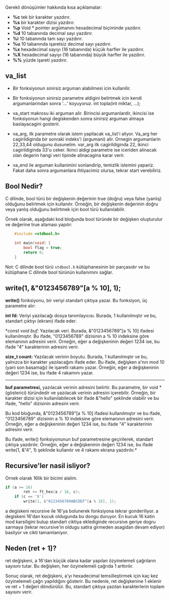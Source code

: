 Gerekli dönüşümler hakkında kısa açıklamalar:
- **%c** tek bir karakter yazdırır.
- **%s** bir karakter dizisi yazdırır.
- **%p** Void * pointer argümanını hexadecimal biçiminde yazdırır. 
- **%d** 10 tabanında decimal sayı yazdırır. 
- **%i** 10 tabanında tam sayı yazdırır.
- **%u** 10 tabanında işaretsiz decimal sayı yazdırır.
- **%x** hexadecimal sayıyı (16 tabanında) küçük harfler ile yazdırır. 
- **%X** hexadecimal sayıyı (16 tabanında) büyük harfler ile yazdırır. 
- **%%** yüzde işareti yazdırır.

## **va_list**

  

-   Bir fonksiyonun sinirsiz arguman alabilmesi icin kullanilir.
    
-   Bir fonksiyonun sinirsiz parametre aldigini belirtmek icin kendi argumanlarindan sonra '...' koyuyoruz. int topla(int miktar, ...);
    
-   va_start makrosu iki arguman alir. Birincisi argumanlardir, ikincisi ise fonksiyonun hangi degiskenden sonra sinirsiz arguman almaya baslayacagini gosterir.
    
-   va_arg, ilk parametre olarak islem yapilacak va_list'i aliyor. Va_arg her cagirildiginda bir sonraki indeks'i (argumani) alir. Ornegin argumanlarin 22,33,44 oldugunu dusunelim. var_arg ilk cagirildiginda 22, ikinci cagirildiginda 33'u ceker. Ikinci aldigi parametre ise iceriden alinacak olan degerin hangi veri tipinde alinacagina karar verir.
    
-   va_end ile arguman kullanimini sonlandirip, temizlik islemini yapariz. Fakat daha sonra argumanlara ihtiyacimiz olursa, tekrar start verebiliriz.
    
## Bool Nedir?

C dilinde, bool türü bir değişkenin değerinin true (doğru) veya false (yanlış) olduğunu belirtmek için kullanılır. Örneğin, bir değişkenin değerinin doğru veya yanlış olduğunu belirtmek için bool türü kullanılabilir.

Örnek olarak, aşağıdaki kod bloğunda bool türünde bir değişken oluşturulur ve değerine true ataması yapılır:

```c
    #include <stdbool.h>
    
    int main(void) {
        bool flag = true;
        return 0;
    }
```

 Not: C dilinde bool türü `stdbool.h` kütüphanesinin bir parçasıdır ve bu kütüphane C dilinde bool türünün kullanımını sağlar.

## write(1, &"0123456789"[a % 10], 1);

**write()** fonksiyonu, bir veriyi standart çıktıya yazar. Bu fonksiyon, üç parametre alır:

**int fd:** Veriyi yazılacağı dosya tanımlayıcısı. Burada, 1 kullanılmıştır ve bu, standart çıktıyı (ekranı) ifade eder.

**const void *buf:** Yazılacak veri. Burada, &"0123456789"[a % 10] ifadesi kullanılmıştır. Bu ifade, "0123456789" dizisinin a % 10 indeksine göre elemanının adresini verir. Örneğin, eğer a değişkeninin değeri 1234 ise, bu ifade "4" karakterinin adresini verir.

**size_t count:** Yazılacak verinin boyutu. Burada, 1 kullanılmıştır ve bu, yalnızca bir karakter yazılacağını ifade eder. Bu ifade, değişken a'nın mod 10 (yani son basamağı) ile işaretli rakamı yazar. Örneğin, eğer a değişkeninin değeri 1234 ise, bu ifade 4 rakamını yazar.

----------------

**buf parametresi,** yazılacak verinin adresini belirtir. Bu parametre, bir void * (gösterici) türündedir ve yazılacak verinin adresini içerebilir. Örneğin, bir karakter dizisi için kullanılabilecek bir ifade &"hello" şeklinde olabilir ve bu ifade, "hello" dizisinin adresini verir.

Bu kod bloğunda, &"0123456789"[a % 10] ifadesi kullanılmıştır ve bu ifade, "0123456789" dizisinin a % 10 indeksine göre elemanının adresini verir. Örneğin, eğer a değişkeninin değeri 1234 ise, bu ifade "4" karakterinin adresini verir.

Bu ifade, write() fonksiyonunun buf parametresine geçirilerek, standart çıktıya yazdırılır. Örneğin, eğer a değişkeninin değeri 1234 ise, bu ifade write(1, &"4", 1) şeklinde kullanılır ve 4 rakamı ekrana yazdırılır.*

## Recursive'ler nasil isliyor?

Ornek olarak 16lik bir bicimi alalim.

```c
if (a >= 16)
		ret += ft_hex(a / 16, c);
	if (c == 'X')
		write(1, &"0123456789ABCDEF"[a % 16], 1);
```
a degiskeni recursive ile 16'ya bolunerek fonksiyona tekrar gonderiliyor. a degiskeni 16'dan kucuk oldugunda bu dongu duruyor. En kucuk 16 katin mod karsiligini bulup standart ciktiya eklediginde recursive geriye dogru sarmaya (tekrar recursive'in oldugu satira girmeden asagidan devam ediyor) basliyor ve cikti tamamlaniyor.

## Neden (ret + 1)?

ret değişkeni, a 16'dan küçük olana kadar yapılan özyinelemeli çağrıların sayısını tutar. Bu değişken, her özyinelemeli çağrıda 1 arttırılır.

Sonuç olarak, ret değişkeni, a'yı hexadecimal temsilleştirmek için kaç kez özyinelemeli çağrı yapıldığını gösterir. Bu nedenle, ret değişkenine 1 eklenir ve ret + 1 değeri döndürülür. Bu, standart çıktıya yazılan karakterlerin toplam sayısını verir.
